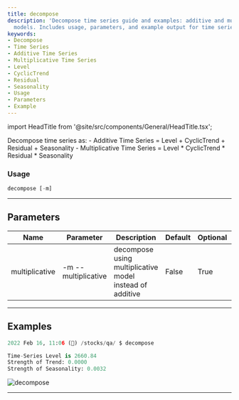 ```yaml
---
title: decompose
description: 'Decompose time series guide and examples: additive and multiplicative
  models. Includes usage, parameters, and example output for time series decomposition.'
keywords:
- Decompose
- Time Series
- Additive Time Series
- Multiplicative Time Series
- Level
- CyclicTrend
- Residual
- Seasonality
- Usage
- Parameters
- Example
---
```


import HeadTitle from '@site/src/components/General/HeadTitle.tsx';

<HeadTitle title="stocks /qa/decompose - Reference | OpenBB Terminal Docs" />

Decompose time series as: - Additive Time Series = Level + CyclicTrend + Residual + Seasonality - Multiplicative Time Series = Level * CyclicTrend * Residual * Seasonality

### Usage

```python wordwrap
decompose [-m]
```

---

## Parameters

| Name | Parameter | Description | Default | Optional | Choices |
| ---- | --------- | ----------- | ------- | -------- | ------- |
| multiplicative | -m  --multiplicative | decompose using multiplicative model instead of additive | False | True | None |


---

## Examples

```python
2022 Feb 16, 11:06 (🦋) /stocks/qa/ $ decompose

Time-Series Level is 2660.84
Strength of Trend: 0.0000
Strength of Seasonality: 0.0032
```
![decompose](https://user-images.githubusercontent.com/46355364/154306626-1c5ad11e-a2e9-4107-9aec-5cf18da5358e.png)

---
